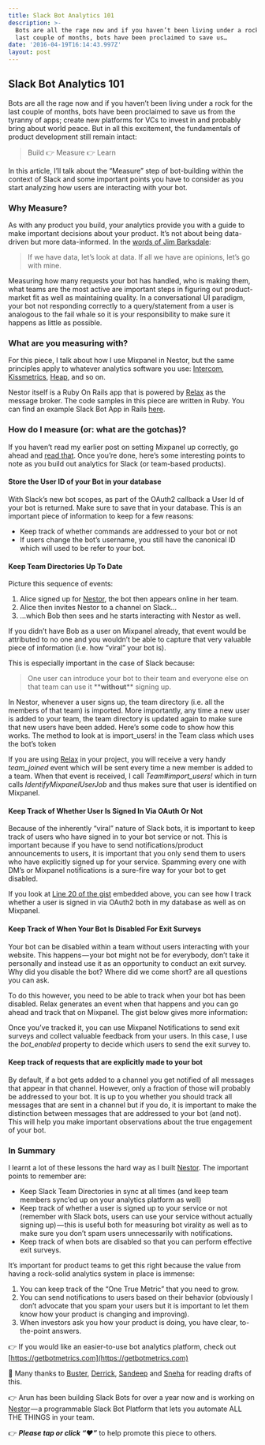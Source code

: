 ```yaml
---
title: Slack Bot Analytics 101
description: >-
  Bots are all the rage now and if you haven’t been living under a rock for the
  last couple of months, bots have been proclaimed to save us…
date: '2016-04-19T16:14:43.997Z'
layout: post
---
```


## Slack Bot Analytics 101

Bots are all the rage now and if you haven’t been living under a rock for the last couple of months, bots have been proclaimed to save us from the tyranny of apps; create new platforms for VCs to invest in and probably bring about world peace. But in all this excitement, the fundamentals of product development still remain intact:

> Build 👉 Measure 👉 Learn

In this article, I’ll talk about the “Measure” step of bot-building within the context of Slack and some important points you have to consider as you start analyzing how users are interacting with your bot.

### Why Measure?

As with any product you build, your analytics provide you with a guide to make important decisions about your product. It’s not about being data-driven but more data-informed. In the [words of Jim Barksdale](http://bryce.vc/post/26886353878/if-we-have-data-lets-look-at-data-if-all-we):

> If we have data, let’s look at data. If all we have are opinions, let’s go with mine.

Measuring how many requests your bot has handled, who is making them, what teams are the most active are important steps in figuring out product-market fit as well as maintaining quality. In a conversational UI paradigm, your bot not responding correctly to a query/statement from a user is analogous to the fail whale so it is your responsibility to make sure it happens as little as possible.

### What are you measuring with?

For this piece, I talk about how I use Mixpanel in Nestor, but the same principles apply to whatever analytics software you use: [Intercom](https://intercom.io), [Kissmetrics](https://kissmetrics.com), [Heap](https://heapanalytics.com), and so on.

Nestor itself is a Ruby On Rails app that is powered by [Relax](https://github.com/zerobotlabs/relax) as the message broker. The code samples in this piece are written in Ruby. You can find an example Slack Bot App in Rails [here](https://github.com/zerobotlabs/relax_on_rails).

### How do I measure (or: what are the gotchas)?

If you haven’t read my earlier post on setting Mixpanel up correctly, go ahead and [read that](https://medium.com/this-is-how-i-saas/ten-ways-to-get-mixpanel-right-the-first-time-717c87ca041#.8kg3mvokl). Once you’re done, here’s some interesting points to note as you build out analytics for Slack (or team-based products).

#### **Store the User ID of your Bot in your database**

With Slack’s new bot scopes, as part of the OAuth2 callback a User Id of your bot is returned. Make sure to save that in your database. This is an important piece of information to keep for a few reasons:

*   Keep track of whether commands are addressed to your bot or not
*   If users change the bot’s username, you still have the canonical ID which will used to be refer to your bot.

#### **Keep Team Directories Up To Date**

Picture this sequence of events:

1.  Alice signed up for [Nestor](https://www.asknestor.me), the bot then appears online in her team.
2.  Alice then invites Nestor to a channel on Slack…
3.  …which Bob then sees and he starts interacting with Nestor as well.

If you didn’t have Bob as a user on Mixpanel already, that event would be attributed to no one and you wouldn’t be able to capture that very valuable piece of information (i.e. how “viral” your bot is).

This is especially important in the case of Slack because:

> One user can introduce your bot to their team and everyone else on that team can use it \*\***without**\*\* signing up.

In Nestor, whenever a user signs up, the team directory (i.e. all the members of that team) is imported. More importantly, any time a new user is added to your team, the team directory is updated again to make sure that new users have been added. Here’s some code to show how this works. The method to look at is import\_users! in the Team class which uses the bot’s token

If you are using [Relax](https://github.com/zerobotlabs/relax) in your project, you will receive a very handy _team\_joined_ event which will be sent every time a new member is added to a team. When that event is received, I call _Team#import\_users!_ which in turn calls _IdentifyMixpanelUserJob_ and thus makes sure that user is identified on Mixpanel.

#### Keep Track of Whether User Is Signed In Via OAuth Or Not

Because of the inherently “viral” nature of Slack bots, it is important to keep track of users who have signed in to your bot service or not. This is important because if you have to send notifications/product announcements to users, it is important that you only send them to users who have explicitly signed up for your service. Spamming every one with DM’s or Mixpanel notifications is a sure-fire way for your bot to get disabled.

If you look at [Line 20 of the gist](https://gist.github.com/arunthampi/0775c941af484dc17a2ad4dde070220e#file-identify_mixpanel_user_job-rb-L20) embedded above, you can see how I track whether a user is signed in via OAuth2 both in my database as well as on Mixpanel.

#### Keep Track of When Your Bot Is Disabled For Exit Surveys

Your bot can be disabled within a team without users interacting with your website. This happens — your bot might not be for everybody, don’t take it personally and instead use it as an opportunity to conduct an exit survey. Why did you disable the bot? Where did we come short? are all questions you can ask.

To do this however, you need to be able to track when your bot has been disabled. Relax generates an event when that happens and you can go ahead and track that on Mixpanel. The gist below gives more information:

Once you’ve tracked it, you can use Mixpanel Notifications to send exit surveys and collect valuable feedback from your users. In this case, I use the _bot\_enabled_ property to decide which users to send the exit survey to.

#### Keep track of requests that are explicitly made to your bot

By default, if a bot gets added to a channel you get notified of all messages that appear in that channel. However, only a fraction of those will probably be addressed to your bot. It is up to you whether you should track all messages that are sent in a channel but if you do, it is important to make the distinction between messages that are addressed to your bot (and not). This will help you make important observations about the true engagement of your bot.

### In Summary

I learnt a lot of these lessons the hard way as I built [Nestor](https://www.asknestor.me). The important points to remember are:

*   Keep Slack Team Directories in sync at all times (and keep team members sync’ed up on your analytics platform as well)
*   Keep track of whether a user is signed up to your service or not (remember with Slack bots, users can use your service without actually signing up) — this is useful both for measuring bot virality as well as to make sure you don’t spam users unnecessarily with notifications.
*   Keep track of when bots are disabled so that you can perform effective exit surveys.

It’s important for product teams to get this right because the value from having a rock-solid analytics system in place is immense:

1.  You can keep track of the “One True Metric” that you need to grow.
2.  You can send notifications to users based on their behavior (obviously I don’t advocate that you spam your users but it is important to let them know how your product is changing and improving).
3.  When investors ask you how your product is doing, you have clear, to-the-point answers.

👉 If you would like an easier-to-use bot analytics platform, check out [https://getbotmetrics.com](https://getbotmetrics.com)

🙌 Many thanks to [Buster](https://twitter.com/buster), [Derrick](https://twitter.com/derrickko), [Sandeep](https://twitter.com/_sandeep) and [Sneha](https://twitter.com/snehamenon) for reading drafts of this.

👉 Arun has been building Slack Bots for over a year now and is working on [Nestor](https://www.asknestor.me) — a programmable Slack Bot Platform that lets you automate ALL THE THINGS in your team.

👉 **_Please tap or click “♥︎”_** to help promote this piece to others.
